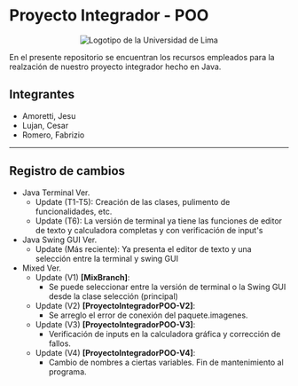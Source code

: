 # Proyecto Integrador - POO

<p align="center">
  <img src="https://media.discordapp.net/attachments/1042936737447546920/1042940724288692254/ulima_logo.png?width=720&height=189" alt="Logotipo de la Universidad de Lima"/>
</p>

En el presente repositorio se encuentran los recursos empleados para la realzación de nuestro proyecto integrador hecho en Java. <br>
## Integrantes
- Amoretti, Jesu
- Lujan, Cesar
- Romero, Fabrizio
***
## Registro de cambios
- Java Terminal Ver.
  - Update (T1-T5): Creación de las clases, pulimento de funcionalidades, etc.
  - Update (T6): La versión de terminal ya tiene las funciones de editor de texto y calculadora completas y con verificación de input's
- Java Swing GUI Ver.
  - Update (Más reciente): Ya presenta el editor de texto y una selección entre la terminal y swing GUI
- Mixed Ver.
  - Update (V1) **[MixBranch]**:
    - Se puede seleccionar entre la versión de terminal o la Swing GUI desde la clase selección (principal) 
  - Update (V2) **[ProyectoIntegradorPOO-V2]**:
    - Se arreglo el error de conexión del paquete.imagenes.
  - Update (V3) **[ProyectoIntegradorPOO-V3]**: 
    - Verificación de inputs en la calculadora gráfica y corrección de fallos. 
  - Update (V4) **[ProyectoIntegradorPOO-V4]**:
    - Cambio de nombres a ciertas variables. Fin de mantenimiento al programa.
  
